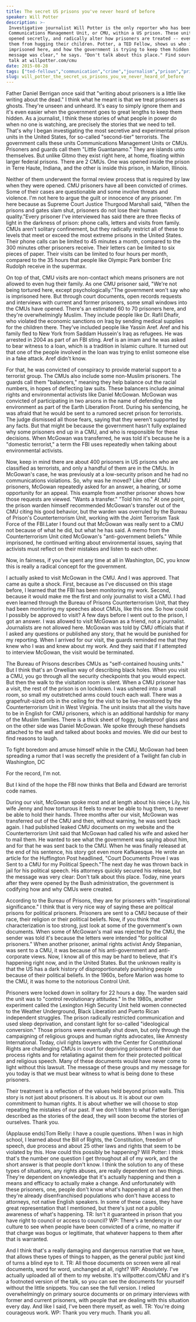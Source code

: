 ```yaml
---
title: The secret US prisons you've never heard of before
speaker: Will Potter
description: >-
 Investigative journalist Will Potter is the only reporter who has been inside a
 Communications Management Unit, or CMU, within a US prison. These units were
 opened secretly, and radically alter how prisoners are treated -- even preventing
 them from hugging their children. Potter, a TED Fellow, shows us who is
 imprisoned here, and how the government is trying to keep them hidden. "The
 message was clear," he says. "Don't talk about this place." Find sources for this
 talk at willpotter.com/cmu
date: 2015-08-28
tags: ["ted-fellows","communication","crime","journalism","prison","privacy","criminal-justice","justice-system"]
slug: will_potter_the_secret_us_prisons_you_ve_never_heard_of_before
---
```


Father Daniel Berrigan once said that "writing about prisoners is a little like writing
about the dead." I think what he meant is that we treat prisoners as ghosts. They're
unseen and unheard. It's easy to simply ignore them and it's even easier when the
government goes to great lengths to keep them hidden. As a journalist, I think these
stories of what people in power do when no one is watching, are precisely the stories that
we need to tell. That's why I began investigating the most secretive and experimental
prison units in the United States, for so-called "second-tier" terrorists. The government
calls these units Communications Management Units or CMUs. Prisoners and guards call them
"Little Guantanamo." They are islands unto themselves. But unlike Gitmo they exist right
here, at home, floating within larger federal prisons. There are 2 CMUs. One was opened
inside the prison in Terre Haute, Indiana, and the other is inside this prison, in Marion,
Illinois.

Neither of them underwent the formal review process that is required by law when they were
opened. CMU prisoners have all been convicted of crimes. Some of their cases are
questionable and some involve threats and violence. I'm not here to argue the guilt or
innocence of any prisoner. I'm here because as Supreme Court Justice Thurgood Marshall
said, "When the prisons and gates slam shut, prisoners do not lose their human
quality."Every prisoner I've interviewed has said there are three flecks of light in the
darkness of prison: phone calls, letters and visits from family. CMUs aren't solitary
confinement, but they radically restrict all of these to levels that meet or exceed the
most extreme prisons in the United States. Their phone calls can be limited to 45 minutes
a month, compared to the 300 minutes other prisoners receive. Their letters can be limited
to six pieces of paper. Their visits can be limited to four hours per month, compared to
the 35 hours that people like Olympic Park bomber Eric Rudolph receive in the
supermax.

On top of that, CMU visits are non-contact which means prisoners are not allowed to even
hug their family. As one CMU prisoner said, "We're not being tortured here, except
psychologically."The government won't say who is imprisoned here. But through court
documents, open records requests and interviews with current and former prisoners, some
small windows into the CMUs have opened. There's an estimated 60 to 70 prisoners here, and
they're overwhelmingly Muslim. They include people like Dr. Rafil Dhafir, who violated the
economic sanctions on Iraq by sending medical supplies for the children there. They've
included people like Yassin Aref. Aref and his family fled to New York from Saddam
Hussein's Iraq as refugees. He was arrested in 2004 as part of an FBI sting. Aref is an
imam and he was asked to bear witness to a loan, which is a tradition in Islamic culture.
It turned out that one of the people involved in the loan was trying to enlist someone
else in a fake attack. Aref didn't know.

For that, he was convicted of conspiracy to provide material support to a terrorist
group. The CMUs also include some non-Muslim prisoners. The guards call them "balancers,"
meaning they help balance out the racial numbers, in hopes of deflecting law suits. These
balancers include animal rights and environmental activists like Daniel McGowan. McGowan
was convicted of participating in two arsons in the name of defending the environment as
part of the Earth Liberation Front. During his sentencing, he was afraid that he would be
sent to a rumored secret prison for terrorists. The judge dismissed all those fears,
saying that they weren't supported by any facts. But that might be because the government
hasn't fully explained why some prisoners end up in a CMU, and who is responsible for
these decisions. When McGowan was transferred, he was told it's because he is a "domestic
terrorist," a term the FBI uses repeatedly when talking about environmental
activists.

Now, keep in mind there are about 400 prisoners in US prisons who are classified as
terrorists, and only a handful of them are in the CMUs. In McGowan's case, he was
previously at a low-security prison and he had no communications violations. So, why was he
moved? Like other CMU prisoners, McGowan repeatedly asked for an answer, a hearing, or
some opportunity for an appeal. This example from another prisoner shows how those
requests are viewed. "Wants a transfer." "Told him no." At one point, the prison warden
himself recommended McGowan's transfer out of the CMU citing his good behavior, but the
warden was overruled by the Bureau of Prison's Counterterrorism Unit, working with the
Joint Terrorism Task Force of the FBI.Later I found out that McGowan was really sent to a
CMU not because of what he did, but what he has said. A memo from the Counterterrorism
Unit cited McGowan's "anti-government beliefs." While imprisoned, he continued writing
about environmental issues, saying that activists must reflect on their mistakes and
listen to each other.

Now, in fairness, if you've spent any time at all in Washington, DC, you know this is
really a radical concept for the government.

I actually asked to visit McGowan in the CMU. And I was approved. That came as quite a
shock. First, because as I've discussed on this stage before, I learned that the FBI has
been monitoring my work. Second, because it would make me the first and only journalist to
visit a CMU. I had even learned through the Bureau of Prisons Counterterrorism Unit, that
they had been monitoring my speeches about CMUs, like this one. So how could I possibly be
approved to visit? A few days before I went out to the prison, I got an answer. I was
allowed to visit McGowan as a friend, not a journalist. Journalists are not allowed here.
McGowan was told by CMU officials that if I asked any questions or published any story,
that he would be punished for my reporting. When I arrived for our visit, the guards
reminded me that they knew who I was and knew about my work. And they said that if I
attempted to interview McGowan, the visit would be terminated.

The Bureau of Prisons describes CMUs as "self-contained housing units." But I think that's
an Orwellian way of describing black holes. When you visit a CMU, you go through all the
security checkpoints that you would expect. But then the walk to the visitation room is
silent. When a CMU prisoner has a visit, the rest of the prison is on lockdown. I was
ushered into a small room, so small my outstretched arms could touch each wall. There was
a grapefruit-sized orb in the ceiling for the visit to be live-monitored by the
Counterterrorism Unit in West Virginia. The unit insists that all the visits have to be in
English for CMU prisoners, which is an additional hardship for many of the Muslim
families. There is a thick sheet of foggy, bulletproof glass and on the other side was
Daniel McGowan. We spoke through these handsets attached to the wall and talked about
books and movies. We did our best to find reasons to laugh.

To fight boredom and amuse himself while in the CMU, McGowan had been spreading a rumor
that I was secretly the president of a Twilight fan club in Washington,
DC

For the record, I'm not.

But I kind of the hope the FBI now thinks that Bella and Edward are terrorist code
names.

During our visit, McGowan spoke most and at length about his niece Lily, his wife Jenny
and how torturous it feels to never be able to hug them, to never be able to hold their
hands. Three months after our visit, McGowan was transferred out of the CMU and then,
without warning, he was sent back again. I had published leaked CMU documents on my
website and the Counterterrorism Unit said that McGowan had called his wife and asked her
to mail them. He wanted to see what the government was saying about him, and for that he
was sent back to the CMU. When he was finally released at the end of his sentence, his
story got even more Kafkaesque. He wrote an article for the Huffington Post headlined,
"Court Documents Prove I was Sent to a CMU for my Political Speech."The next day he was
thrown back in jail for his political speech. His attorneys quickly secured his release,
but the message was very clear: Don't talk about this place. Today, nine years after they
were opened by the Bush administration, the government is codifying how and why CMUs were
created.

According to the Bureau of Prisons, they are for prisoners with "inspirational
significance." I think that is very nice way of saying these are political prisons for
political prisoners. Prisoners are sent to a CMU because of their race, their religion or
their political beliefs. Now, if you think that characterization is too strong, just look
at some of the government's own documents. When some of McGowan's mail was rejected by the
CMU, the sender was told it's because the letters were intended "for political prisoners."
When another prisoner, animal rights activist Andy Stepanian, was sent to a CMU, it was
because of his anti-government and anti-corporate views. Now, I know all of this may be
hard to believe, that it's happening right now, and in the United States. But the unknown
reality is that the US has a dark history of disproportionately punishing people because
of their political beliefs. In the 1960s, before Marion was home to the CMU, it was home
to the notorious Control Unit.

Prisoners were locked down in solitary for 22 hours a day. The warden said the unit was to
"control revolutionary attitudes." In the 1980s, another experiment called the Lexington
High Security Unit held women connected to the Weather Underground, Black Liberation and
Puerto Rican independent struggles. The prison radically restricted communication and used
sleep deprivation, and constant light for so-called "ideological conversion." Those
prisons were eventually shut down, but only through the campaigning of religious groups
and human rights advocates, like Amnesty International. Today, civil rights lawyers with
the Center for Constitutional Rights are challenging CMUs in court for depriving prisoners
of their due process rights and for retaliating against them for their protected political
and religious speech. Many of these documents would have never come to light without this
lawsuit. The message of these groups and my message for you today is that we must bear
witness to what is being done to these prisoners.

Their treatment is a reflection of the values held beyond prison walls. This story is not
just about prisoners. It is about us. It is about our own commitment to human rights. It
is about whether we will choose to stop repeating the mistakes of our past. If we don't
listen to what Father Berrigan described as the stories of the dead, they will soon become
the stories of ourselves. Thank you.

(Applause ends)Tom Rielly: I have a couple questions. When I was in high school, I learned
about the Bill of Rights, the Constitution, freedom of speech, due process and about 25
other laws and rights that seem to be violated by this. How could this possibly be
happening? Will Potter: I think that's the number one question I get throughout all of my
work, and the short answer is that people don't know. I think the solution to any of these
types of situations, any rights abuses, are really dependent on two things. They're
dependent on knowledge that it's actually happening and then a means and efficacy to
actually make a change. And unfortunately with these prisoners, one, people don't know
what's happening at all and then they're already disenfranchised populations who don't
have access to attorneys, not native English speakers. In some of these cases, they have
great representation that I mentioned, but there's just not a public awareness of what's
happening. TR: Isn't it guaranteed in prison that you have right to council or access to
council? WP: There's a tendency in our culture to see when people have been convicted of a
crime, no matter if that charge was bogus or legitimate, that whatever happens to them
after that is warranted.

And I think that's a really damaging and dangerous narrative that we have, that allows
these types of things to happen, as the general public just kind of turns a blind eye to
it. TR: All those documents on screen were all real documents, word for word, unchanged at
all, right? WP: Absolutely. I've actually uploaded all of them to my website. It's
willpotter.com/CMU and it's a footnoted version of the talk, so you can see the documents
for yourself without the little snippets. You can see the full version. I relied
overwhelmingly on primary source documents or on primary interviews with former and
current prisoners, with people that are dealing with this situation every day. And like I
said, I've been there myself, as well. TR: You're doing courageous work. WP: Thank you very
much. Thank you all.

<!--
ad_duration=3.33
event="TED Fellows Retreat 2015"
external_start_time=0
has_talk_citation=1
intro_duration=11.82
is_subtitle_required="False"
is_talk_featured="True"
language="en"
language_swap="False"
native_language="en"
number_of_related_talks=6
number_of_speakers=1
number_of_subtitled_videos=27
number_of_tags=8
number_of_talk_download_languages=27
number_of_talk_more_resources=3
number_of_talk_recommendations=0
number_of_talks_take_actions=0
post_ad_duration=0.83
published_timestamp="2015-10-19 15:00:00"
recording_date="2015-08-28"
speaker_description="Investigative journalist"
speaker_is_published=1
speaker_name="Will Potter"
talk_name="The secret US prisons you've never heard of before"
talks_tags=["ted-fellows","communication","crime","journalism","prison","privacy","criminal-justice","justice-system"]
talks_take_action=[]
url_audio="https://download.ted.com/talks/WillPotter_2015F.mp3?apikey=acme-roadrunner"
url_photo_speaker="https://pe.tedcdn.com/images/ted/218dd9ec61e889a18807ad40cf1a2d52a2b72e9b_254x191.jpg"
url_photo_talk="https://pe.tedcdn.com/images/ted/a1f6ba3d17e6e9d7404ee1ff61546579c2126b52_2880x1620.jpg"
url_webpage="https://www.ted.com/talks/will_potter_the_secret_us_prisons_you_ve_never_heard_of_before"
video_type_name="TED Stage Talk"
-->